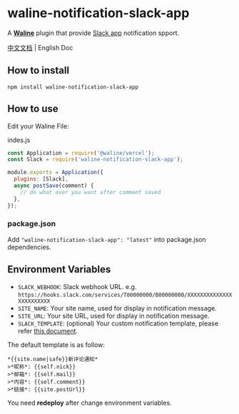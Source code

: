 # waline-notification-slack-app

A [**Waline**](https://waline.js.org/) plugin that provide [Slack app](https://api.slack.com/docs/apps) notification spport.

[中文文档](./README_CN.md) | English Doc

## How to install
```shell
npm install waline-notification-slack-app
```

## How to use

Edit your Waline File:

indes.js
```js
const Application = require('@waline/vercel');
const Slack = require('waline-notification-slack-app');

module.exports = Application({
  plugins: [Slack],
  async postSave(comment) {
    // do what ever you want after comment saved
  },
});
```

### package.json
Add `"waline-notification-slack-app": "latest"` into package.json dependencies.


## Environment Variables

- `SLACK_WEBHOOK`: Slack webhook URL. e.g. `https://hooks.slack.com/services/T00000000/B00000000/XXXXXXXXXXXXXXXXXXXXXXXX`
- `SITE_NAME`: Your site name, used for display in notification message.
- `SITE_URL`: Your site URL, used for display in notification message.
- `SLACK_TEMPLATE`: (optional) Your custom notification template, please refer [this document](https://waline.js.org/en/guide/features/notification.html#notification-template).

The default template is as follow:
```shell
*{{site.name|safe}}新评论通知*
>*昵称*: {{self.nick}}
>*邮箱*: {{self.mail}}
>*内容*: {{self.comment}}
>*链接*: {{site.postUrl}}
```

You need **redeploy** after change environment variables.
